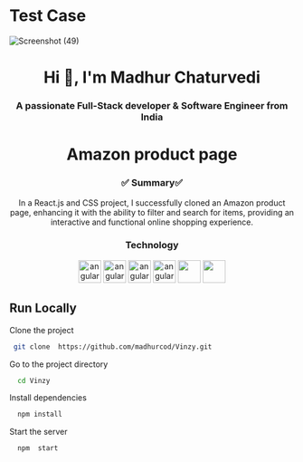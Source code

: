# Test Case

![Screenshot (49)](https://github.com/madhurcod/Vinzy/assets/93113162/0b375a91-b2e9-4339-ae01-453a50400b87)


<h1 align="center">Hi 👋, I'm Madhur Chaturvedi</h1>
<h3 align="center">A passionate Full-Stack developer & Software Engineer from India</h3>
<h1 align="center">Amazon product page</h1>
<h3 align="center">✅ Summary✅ </h3>
<p  align="center" >
  In a React.js and CSS project, I successfully cloned an Amazon product page, enhancing it with the ability to filter and search for items, providing an interactive and functional online shopping experience.
</p>
<h3 align="center">Technology</h3>
<p align="center">
    <img src="https://icones.pro/wp-content/uploads/2021/06/icone-github-grise.png" alt="angular" width="40" height="40"/> 
    <img src="https://miro.medium.com/v2/resize:fit:512/1*W3ZHer9j6Cxzh78m0jLLdw.png" alt="angular" width="40" height="40"/> 
    <img src="https://cdn-icons-png.flaticon.com/512/732/732212.png" alt="angular" width="40" height="40"/> 
    <img src="https://cdn4.iconfinder.com/data/icons/social-media-logos-6/512/121-css3-512.png" alt="angular" width="40" height="40"/> 
   <img src="https://blog.leonhassan.co.uk/content/images/2019/01/react-1.svg" width="40" height="40"/> 
   <img src="https://git-scm.com/images/logos/downloads/Git-Icon-1788C.png" width="40" height="40"/> 
</p>     

## Run Locally

Clone the project

```bash
 git clone  https://github.com/madhurcod/Vinzy.git
```

Go to the project directory

```bash
  cd Vinzy
```

Install dependencies

```bash
  npm install 
```

Start the server

```bash
  npm  start
```





